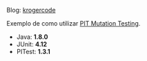 Blog: [krogercode](https://krogercode.wordpress.com/2018/01/21/java-e-os-testes-mutantes/)

Exemplo de como utilizar [PIT Mutation Testing](http://pitest.org/).

* Java: **1.8.0**
* JUnit: **4.12**
* PITest: **1.3.1**

